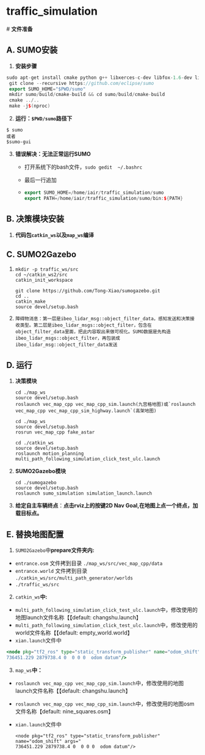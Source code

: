 # traffic_simulation
﻿# **文件准备**

## **A. SUMO安装**

1. **安装步骤**

```c++
sudo apt-get install cmake python g++ libxerces-c-dev libfox-1.6-dev libgdal-dev libproj-dev libgl2ps-dev swig
 git clone --recursive https://github.com/eclipse/sumo
 export SUMO_HOME="$PWD/sumo"
 mkdir sumo/build/cmake-build && cd sumo/build/cmake-build
 cmake ../..
 make -j$(nproc)
```

2. **运行：```$PWD/sumo```路径下**

```
$ sumo
或者
$sumo-gui
```

3. **错误解决：无法正常运行SUMO**

   * 打开系统下的bash文件，```sudo gedit  ~/.bashrc```

   * 最后一行追加

   * ```c++
     export SUMO_HOME=/home/iair/traffic_simulation/sumo
     export PATH=/home/iair/traffic_simulation/sumo/bin:${PATH}
     
     ```



## **B. 决策模块安装**

1. **代码包```catkin_ws```以及```map_ws```编译**



## **C. SUMO2Gazebo**

1. ```
   mkdir -p traffic_ws/src
   cd ~/catkin_ws2/src
   catkin_init_workspace
   
   git clone https://github.com/Tong-Xiao/sumogazebo.git
   cd ..
   catkin_make
   source devel/setup.bash
   ```

2. ```障碍物消息：第一层是ibeo_lidar_msg::object_filter_data，感知发送和决策接收类型。第二层是ibeo_lidar_msgs::object_filter，包含在object_filter_data里面，把此内容取出来做可视化。SUMO数据是先构造ibeo_lidar_msgs::object_filter，再包装成ibeo_lidar_msg::object_filter_data发送```



## **D. 运行**

1. **决策模块**

   ```cd ./map_ws
   cd ./map_ws
   source devel/setup.bash
   roslaunch vec_map_cpp vec_map_cpp_sim.launch(九宫格地图)或`roslaunch vec_map_cpp vec_map_cpp_sim_highway.launch`(高架地图)
   ```
   
   ```
   cd ./map_ws
   source devel/setup.bash
   rosrun vec_map_cpp fake_astar
   ```
   
   ```
   cd ./catkin_ws
   source devel/setup.bash
   roslaunch motion_planning multi_path_following_simulation_click_test_ulc.launch
   ```

2. **SUMO2Gazebo模块**

   ```
   cd ./sumogazebo
   source devel/setup.bash
   roslaunch sumo_simulation simulation_launch.launch
   ```

3. **给定自主车辆终点**：**点击rviz上的按键2D Nav Goal,在地图上点一个终点，加载目标点。**





## **E. 替换地图配置**

1.  `SUMO2Gazebo`中**prepare文件夹内:**

* `entrance.osm` 文件拷到目录 `./map_ws/src/vec_map_cpp/data`
* `entrance.world` 文件拷到目录 `./catkin_ws/src/multi_path_generator/worlds`
* `./traffic_ws/src`



2. ```catkin_ws```**中:**

- `multi_path_following_simulation_click_test_ulc.launch`中，修改使用的地图launch文件名称【【default: changshu.launch】
- `multi_path_following_simulation_click_test_ulc.launch`中，修改使用的world文件名称【【default: empty_world.world】
- `xian.launch`文件中

```handlebars
<node pkg="tf2_ros" type="static_transform_publisher" name="odom_shift" args="
736451.229 2879738.4 0  0 0 0  odom datum"/>
```


3. ```map_ws```**中：**

 - `roslaunch vec_map_cpp vec_map_cpp_sim.launch`中，修改使用的地图launch文件名称【【default: changshu.launch】

 - `roslaunch vec_map_cpp vec_map_cpp_sim.launch`中，修改使用的地图osm文件名称【default: nine_squares.osm】

 - `xian.launch`文件中

   ```
   <node pkg="tf2_ros" type="static_transform_publisher" name="odom_shift" args="
   736451.229 2879738.4 0  0 0 0  odom datum"/>
   ```

   
